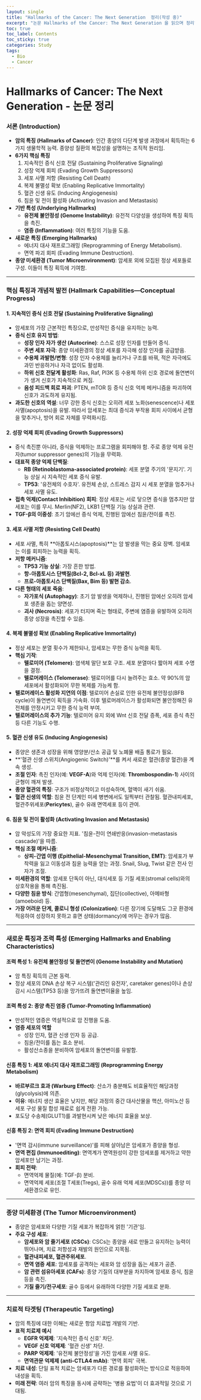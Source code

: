 ```yaml
---
layout: single
title: "Hallmarks of the Cancer: The Next Generation  정리(작성 중)"
excerpt: "논문 Hallmarks of the Cancer: The Next Generation 을 읽으며 정리하는 암세포생물학"
toc: true
toc_label: Contents
toc_sticky: true
categories: Study
tags:
  - Bio
  - Cancer
---
```

# Hallmarks of Cancer: The Next Generation - 논문 정리

### **서론 (Introduction)**

* **암의 특징 (Hallmarks of Cancer)**: 인간 종양의 다단계 발생 과정에서 획득하는 6가지 생물학적 능력. 종양성 질환의 복잡성을 설명하는 조직적 원리임.
* **6가지 핵심 특징**
    1.  지속적인 증식 신호 전달 (Sustaining Proliferative Signaling)
    2.  성장 억제 회피 (Evading Growth Suppressors)
    3.  세포 사멸 저항 (Resisting Cell Death)
    4.  복제 불멸성 확보 (Enabling Replicative Immortality)
    5.  혈관 신생 유도 (Inducing Angiogenesis)
    6.  침윤 및 전이 활성화 (Activating Invasion and Metastasis)
* **기반 특성 (Underlying Hallmarks)**
    * **유전체 불안정성 (Genome Instability)**: 유전적 다양성을 생성하여 특징 획득을 촉진.
    * **염증 (Inflammation)**: 여러 특징의 기능을 도움.
* **새로운 특징 (Emerging Hallmarks)**
    * 에너지 대사 재프로그래밍 (Reprogramming of Energy Metabolism).
    * 면역 파괴 회피 (Evading Immune Destruction).
* **종양 미세환경 (Tumor Microenvironment)**: 암세포 외에 모집된 정상 세포들로 구성. 이들이 특징 획득에 기여함.

---

### **핵심 특징과 개념적 발전 (Hallmark Capabilities—Conceptual Progress)**

#### **1. 지속적인 증식 신호 전달 (Sustaining Proliferative Signaling)**

* 암세포의 가장 근본적인 특징으로, 만성적인 증식을 유지하는 능력.
* **증식 신호 유지 방법**:
    * **성장 인자 자가 생산 (Autocrine)**: 스스로 성장 인자를 만들어 증식.
    * **주변 세포 자극**: 종양 미세환경의 정상 세포를 자극해 성장 인자를 공급받음.
    * **수용체 과발현/변형**: 성장 인자 수용체를 늘리거나 구조를 바꿔, 적은 자극에도 과민 반응하거나 자극 없이도 활성화.
    * **하위 신호 전달계 활성화**: Ras, Raf, PI3K 등 수용체 하위 신호 경로에 돌연변이가 생겨 신호가 지속적으로 켜짐.
    * **음성 피드백 회로 파괴**: PTEN, mTOR 등 증식 신호 억제 메커니즘을 파괴하여 신호가 과도하게 유지됨.
* **과도한 신호의 역설**: 너무 강한 증식 신호는 오히려 세포 노화(senescence)나 세포 사멸(apoptosis)을 유발. 따라서 암세포는 최대 증식과 부작용 회피 사이에서 균형을 맞추거나, 방어 회로 자체를 무력화시킴.

#### **2. 성장 억제 회피 (Evading Growth Suppressors)**

* 증식 촉진뿐 아니라, 증식을 억제하는 프로그램을 회피해야 함. 주로 종양 억제 유전자(tumor suppressor genes)의 기능을 무력화.
* **대표적 종양 억제 단백질**:
    * **RB (Retinoblastoma-associated protein)**: 세포 분열 주기의 '문지기'. 기능 상실 시 지속적인 세포 증식 유발.
    * **TP53**: '유전체의 수호자'. 유전체 손상, 스트레스 감지 시 세포 분열을 멈추거나 세포 사멸 유도.
* **접촉 억제(Contact Inhibition) 회피**: 정상 세포는 서로 닿으면 증식을 멈추지만 암세포는 이를 무시. Merlin(NF2), LKB1 단백질 기능 상실과 관련.
* **TGF-β의 이중성**: 초기 암에선 증식 억제, 진행된 암에선 침윤/전이를 촉진.

#### **3. 세포 사멸 저항 (Resisting Cell Death)**

* 세포 사멸, 특히 **아폽토시스(apoptosis)**는 암 발생을 막는 중요 장벽. 암세포는 이를 회피하는 능력을 획득.
* **저항 메커니즘**:
    * **TP53 기능 상실**: 가장 흔한 방법.
    * **항-아폽토시스 단백질(Bcl-2, Bcl-xL 등) 과발현**.
    * **프로-아폽토시스 단백질(Bax, Bim 등) 발현 감소**.
* **다른 형태의 세포 죽음**:
    * **자가포식 (Autophagy)**: 초기 암 발생을 억제하나, 진행된 암에선 오히려 암세포 생존을 돕는 양면성.
    * **괴사 (Necrosis)**: 세포가 터지며 죽는 형태로, 주변에 염증을 유발하여 오히려 종양 성장을 촉진할 수 있음.

#### **4. 복제 불멸성 확보 (Enabling Replicative Immortality)**

* 정상 세포는 분열 횟수가 제한되나, 암세포는 무한 증식 능력을 획득.
* **핵심 기작**:
    * **텔로미어 (Telomere)**: 염색체 말단 보호 구조. 세포 분열마다 짧아져 세포 수명을 결정.
    * **텔로머레이스 (Telomerase)**: 텔로미어를 다시 늘려주는 효소. 약 90%의 암세포에서 활성화되어 무한 복제를 가능케 함.
* **텔로머레이스 활성화 지연의 이점**: 텔로미어 손실로 인한 유전체 불안정성(BFB cycle)이 돌연변이 획득을 가속화. 이후 텔로머레이스가 활성화되면 불안정해진 유전체를 안정시키고 무한 증식 능력 부여.
* **텔로머레이스의 추가 기능**: 텔로미어 유지 외에 Wnt 신호 전달 증폭, 세포 증식 촉진 등 다른 기능도 수행.

#### **5. 혈관 신생 유도 (Inducing Angiogenesis)**

* 종양은 생존과 성장을 위해 영양분/산소 공급 및 노폐물 배출 통로가 필요.
* **'혈관 신생 스위치(Angiogenic Switch)'**를 켜서 새로운 혈관(종양 혈관)을 계속 생성.
* **조절 인자**: 촉진 인자(예: **VEGF-A**)와 억제 인자(예: **Thrombospondin-1**) 사이의 균형이 깨져 발생.
* **종양 혈관의 특징**: 구조가 비정상적이고 미성숙하며, 혈액이 새기 쉬움.
* **혈관 신생의 역할**: 침윤 전 단계인 미세 병변에서도 일찍부터 관찰됨. 혈관내피세포, 혈관주위세포(**Pericytes**), 골수 유래 면역세포 등이 관여.

#### **6. 침윤 및 전이 활성화 (Activating Invasion and Metastasis)**

* 암 악성도의 가장 중요한 지표. '침윤-전이 연쇄반응(invasion-metastasis cascade)'을 따름.
* **핵심 조절 메커니즘**:
    * **상피-간엽 이행 (Epithelial-Mesenchymal Transition, EMT)**: 암세포가 부착력을 잃고 이동성과 침윤 능력을 얻는 과정. Snail, Slug, Twist 같은 전사 인자가 조절.
* **미세환경의 역할**: 암세포 단독이 아닌, 대식세포 등 기질 세포(stromal cells)와의 상호작용을 통해 촉진됨.
* **다양한 침윤 방식**: 간엽형(mesenchymal), 집단(collective), 아메바형(amoeboid) 등.
* **가장 어려운 단계, 콜로니 형성 (Colonization)**: 다른 장기에 도달해도 그곳 환경에 적응하여 성장하지 못하고 휴면 상태(dormancy)에 머무는 경우가 많음.

---

### **새로운 특징과 조력 특성 (Emerging Hallmarks and Enabling Characteristics)**

#### **조력 특성 1: 유전체 불안정성 및 돌연변이 (Genome Instability and Mutation)**

* 암 특징 획득의 근본 동력.
* 정상 세포의 DNA 손상 복구 시스템('관리인 유전자', caretaker genes)이나 손상 감시 시스템(TP53 등)을 망가뜨려 돌연변이율을 높임.

#### **조력 특성 2: 종양 촉진 염증 (Tumor-Promoting Inflammation)**

* 만성적인 염증은 역설적으로 암 진행을 도움.
* **염증 세포의 역할**
    * 성장 인자, 혈관 신생 인자 등 공급.
    * 침윤/전이를 돕는 효소 분비.
    * 활성산소종을 분비하여 암세포의 돌연변이를 유발함.

#### **신흥 특징 1: 세포 에너지 대사 재프로그래밍 (Reprogramming Energy Metabolism)**

* **바르부르크 효과 (Warburg Effect)**: 산소가 충분해도 비효율적인 해당과정(glycolysis)에 의존.
* **이유**: 에너지 생산 효율은 낮지만, 해당 과정의 중간 대사산물을 핵산, 아미노산 등 세포 구성 물질 합성 재료로 쉽게 전환 가능.
* 포도당 수송체(GLUT1)를 과발현시켜 낮은 에너지 효율을 보상.

#### **신흥 특징 2: 면역 회피 (Evading Immune Destruction)**

* '면역 감시(immune surveillance)'를 피해 살아남은 암세포가 종양을 형성.
* **면역 편집 (Immunoediting)**: 면역계가 면역원성이 강한 암세포를 제거하고 약한 암세포만 남기는 과정.
* **회피 전략**:
    * 면역억제 물질(예: TGF-β) 분비.
    * 면역억제 세포(조절 T세포(Tregs), 골수 유래 억제 세포(MDSCs))를 종양 미세환경으로 유인.

---

### **종양 미세환경 (The Tumor Microenvironment)**

* 종양은 암세포와 다양한 기질 세포가 복잡하게 얽힌 '기관'임.
* **주요 구성 세포**:
    * **암세포와 암 줄기세포 (CSCs)**: CSCs는 종양을 새로 만들고 유지하는 능력이 뛰어나며, 치료 저항성과 재발의 원인으로 지목됨.
    * **혈관내피세포, 혈관주위세포**.
    * **면역 염증 세포**: 암세포를 공격하는 세포와 암 성장을 돕는 세포가 공존.
    * **암 관련 섬유아세포 (CAFs)**: 종양 기질의 대부분을 차지하며 암세포 증식, 침윤 등을 촉진.
    * **기질 줄기/전구세포**: 골수 등에서 유래하여 다양한 기질 세포로 분화.

---

### **치료적 타겟팅 (Therapeutic Targeting)**

* 암의 특징에 대한 이해는 새로운 항암 치료법 개발의 기반.
* **표적 치료제 예시**
    * **EGFR 억제제**: '지속적인 증식 신호' 차단.
    * **VEGF 신호 억제제**: '혈관 신생' 차단.
    * **PARP 억제제**: '유전체 불안정성'을 가진 암세포 사멸 유도.
    * **면역관문 억제제 (anti-CTLA4 mAb)**: '면역 회피' 극복.
* **치료 내성**: 단일 표적 치료는 암세포가 다른 경로를 활성화하는 방식으로 적응하여 내성을 획득.
* **미래 전략**: 여러 암의 특징을 동시에 공략하는 '병용 요법'이 더 효과적일 것으로 기대됨.
